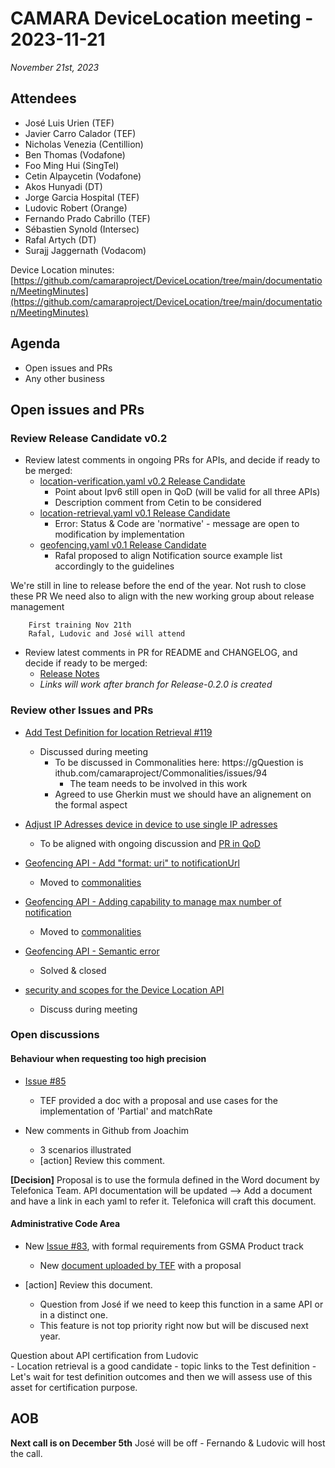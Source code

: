 # CAMARA DeviceLocation meeting - 2023-11-21

*November 21st, 2023*

## Attendees

- José Luis Urien (TEF)
- Javier Carro Calador (TEF)
- Nicholas Venezia (Centillion)
- Ben Thomas (Vodafone)
- Foo Ming Hui (SingTel)
- Cetin Alpaycetin (Vodafone)
- Akos Hunyadi (DT)
- Jorge Garcia Hospital (TEF)
- Ludovic Robert (Orange)
- Fernando Prado Cabrillo (TEF)
- Sébastien Synold (Intersec)
- Rafal Artych (DT)
- Surajj Jaggernath (Vodacom)


Device Location minutes: [https://github.com/camaraproject/DeviceLocation/tree/main/documentation/MeetingMinutes](https://github.com/camaraproject/DeviceLocation/tree/main/documentation/MeetingMinutes)

## Agenda

* Open issues and PRs
* Any other business
  
## Open issues and PRs

### Review Release Candidate v0.2

* Review latest comments in ongoing PRs for APIs, and decide if ready to be merged:
  - [location-verification.yaml v0.2 Release Candidate](https://github.com/camaraproject/DeviceLocation/pull/104)
       - Point about Ipv6 still open in QoD (will be valid for all three APIs)
       - Description comment from Cetin to be considered
  - [location-retrieval.yaml v0.1 Release Candidate](https://github.com/camaraproject/DeviceLocation/pull/114)
      - Error: Status & Code are 'normative' - message are open to modification by implementation
  - [geofencing.yaml v0.1 Release Candidate](https://github.com/camaraproject/DeviceLocation/pull/116)
      - Rafal proposed to align Notification source example list accordingly to the guidelines

We're still in line to release before the end of the year.
    Not rush to close these PR
    We need also to align with the new working group about release management

        First training Nov 21th
        Rafal, Ludovic and José will attend


* Review latest comments in PR for README and CHANGELOG, and decide if ready to be merged:
  - [Release Notes](https://github.com/camaraproject/DeviceLocation/pull/106)
  - *Links will work after branch for Release-0.2.0 is created* 

### Review other Issues and PRs

* [Add Test Definition for location Retrieval #119](https://github.com/camaraproject/DeviceLocation/pull/119/files)
  - Discussed during meeting 
    - To be discussed in Commonalities here: https://gQuestion is ithub.com/camaraproject/Commonalities/issues/94
      - The team needs to be involved in this work
    - Agreed to use Gherkin must we should have an alignement on the formal aspect

* [Adjust IP Adresses device in device to use single IP adresses](https://github.com/camaraproject/DeviceLocation/issues/117)
  - To be aligned with ongoing discussion and [PR in QoD](https://github.com/camaraproject/QualityOnDemand/pull/237)

* [Geofencing API - Add "format: uri" to notificationUrl](https://github.com/camaraproject/DeviceLocation/issues/118)
  - Moved to [commonalities](https://github.com/camaraproject/Commonalities/issues/93)

* [Geofencing API - Adding capability to manage max number of notification](https://github.com/camaraproject/DeviceLocation/issues/111)
  - Moved to [commonalities](https://github.com/camaraproject/Commonalities/issues/90)

* [Geofencing API - Semantic error](https://github.com/camaraproject/DeviceLocation/issues/109)
  - Solved & closed

* [security and scopes for the Device Location API](https://github.com/camaraproject/DeviceLocation/issues/105)
  - Discuss during meeting

### Open discussions

#### Behaviour when requesting too high precision

* [Issue #85](https://github.com/camaraproject/DeviceLocation/issues/85)
  - TEF provided a doc with a proposal and use cases for the implementation of 'Partial' and matchRate

* New comments in Github from Joachim
  * 3 scenarios illustrated
  * [action] Review this comment.

**[Decision]** Proposal is to use the formula defined in the Word document by Telefonica Team.
        API documentation will be updated --> Add a document and have a link in each yaml to refer it. Telefonica will craft this document.

#### Administrative Code Area

* New [Issue #83](https://github.com/camaraproject/DeviceLocation/issues/83), with formal requirements from GSMA Product track
  - New [document uploaded by TEF](https://github.com/camaraproject/DeviceLocation/files/12856149/AdminCode.Proposal.-.Draft_20230926.docx) with a proposal
* [action] Review this document.

    - Question from José if we need to keep this function in a same API or in a distinct one. 
    - This feature is not top priority right now but will be discused next year.

Question about API certification from Ludovic  
    - Location retrieval is a good candidate
    - topic links to the Test definition
      - Let's wait for test definition outcomes and then we will assess use of this asset for certification purpose.

## AOB


<p>

**Next call is on December 5th**
    José will be off - Fernando & Ludovic will host the call.
